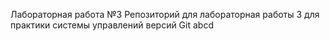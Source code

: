 Лабораторная работа №3
Репозиторий для лабораторная работы 3 для практики системы управлений версий Git
abcd
